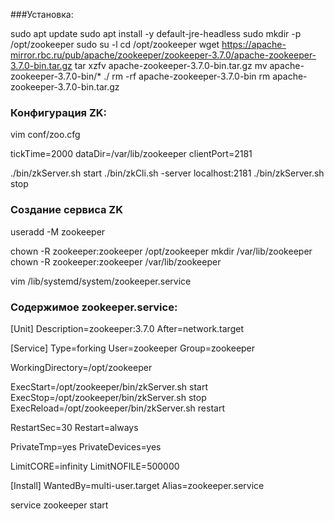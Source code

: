 ###Установка:

sudo apt update
sudo apt install -y default-jre-headless
sudo mkdir -p /opt/zookeeper
sudo su -l
cd /opt/zookeeper
wget https://apache-mirror.rbc.ru/pub/apache/zookeeper/zookeeper-3.7.0/apache-zookeeper-3.7.0-bin.tar.gz
tar xzfv apache-zookeeper-3.7.0-bin.tar.gz
mv apache-zookeeper-3.7.0-bin/* ./
rm -rf apache-zookeeper-3.7.0-bin
rm apache-zookeeper-3.7.0-bin.tar.gz

### Конфигурация ZK:

vim conf/zoo.cfg

tickTime=2000
dataDir=/var/lib/zookeeper
clientPort=2181


./bin/zkServer.sh start
./bin/zkCli.sh -server localhost:2181
./bin/zkServer.sh stop

### Создание сервиса ZK

useradd -M zookeeper

chown -R zookeeper:zookeeper /opt/zookeeper
mkdir /var/lib/zookeeper
chown -R zookeeper:zookeeper /var/lib/zookeeper

vim /lib/systemd/system/zookeeper.service

### Содержимое zookeeper.service:

[Unit]
Description=zookeeper:3.7.0
After=network.target

[Service]
Type=forking
User=zookeeper
Group=zookeeper

WorkingDirectory=/opt/zookeeper

ExecStart=/opt/zookeeper/bin/zkServer.sh start
ExecStop=/opt/zookeeper/bin/zkServer.sh stop
ExecReload=/opt/zookeeper/bin/zkServer.sh restart

RestartSec=30
Restart=always

PrivateTmp=yes
PrivateDevices=yes

LimitCORE=infinity
LimitNOFILE=500000

[Install]
WantedBy=multi-user.target
Alias=zookeeper.service




service zookeeper start


